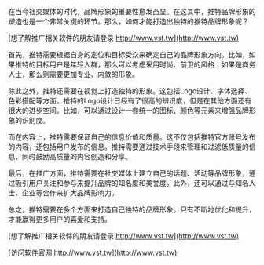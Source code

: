 在当今社交媒体的时代，品牌形象的重要性愈发凸显。在这其中，推特品牌形象的塑造也是一个非常关键的环节。那么，如何才能打造出独特的推特品牌形象呢？

[想了解推广相关软件的朋友请登录 http://www.vst.tw](http://www.vst.tw)

首先，推特需要根据自身的定位和目标受众来确定自己的品牌形象方向。比如，如果推特的目标用户是年轻人群，那么可以考虑采用时尚、前卫的风格；如果是商务人士，那么则需要更加专业、内敛的形象。

除此之外，推特还需要在视觉上打造独特的形象。这包括Logo设计、字体选择、色彩搭配等方面。推特的Logo设计已经有了很高的辨识度，但是在其他方面还有很大的进步空间。比如，可以通过设计一套统一的图标、颜色等元素来增强品牌形象的识别度。

而在内容上，推特需要保证自己的信息价值和质量。这不仅包括推特官方账号发布的内容，还包括用户发布的信息。推特需要通过技术手段来管理和过滤低质量的信息，同时鼓励高质量的内容创造和分享。

最后，在推广方面，推特需要在社交媒体上建立自己的话题、活动等品牌形象，通过吸引用户关注和参与来提升品牌的知名度和美誉度。此外，还可以通过与知名人士、企业等合作来扩大品牌影响力。

总之，推特需要在多个方面来打造自己独特的品牌形象。只有不断地优化和提升，才能赢得更多用户的喜爱和支持。

[想了解推广相关软件的朋友请登录 http://www.vst.tw](http://www.vst.tw)


[访问软件官网 http://www.vst.tw](http://www.vst.tw)
